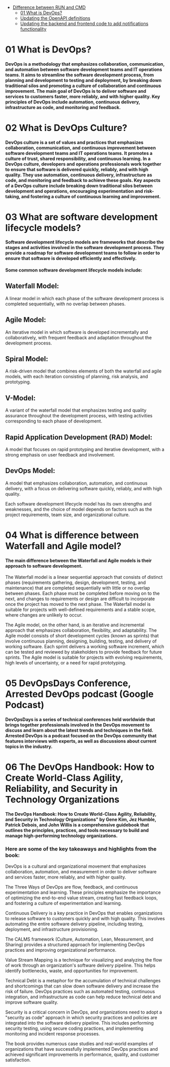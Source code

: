 + [Difference between RUN and CMD](#01-What-is-DevOps?)
    + [01 What is DevOps?](#containerize-backend-and-frontend)
    + [Updating the OpenAPI definitions](#updating-the-openapi-definitions)
    + [Updating the backend and frontend code to add notifications functionality](#updating-the-backend-and-frontend-code-to-add-notifications-functionality)
# 01 What is DevOps?
#### DevOps is a methodology that emphasizes collaboration, communication, and automation between software development teams and IT operations teams. It aims to streamline the software development process, from planning and development to testing and deployment, by breaking down traditional silos and promoting a culture of collaboration and continuous improvement. The main goal of DevOps is to deliver software and services to customers faster, more reliably, and with higher quality. Key principles of DevOps include automation, continuous delivery, infrastructure as code, and monitoring and feedback.

# 02 What is DevOps Culture?

####  DevOps culture is a set of values and practices that emphasizes collaboration, communication, and continuous improvement between software development teams and IT operations teams. It promotes a culture of trust, shared responsibility, and continuous learning. In a DevOps culture, developers and operations professionals work together to ensure that software is delivered quickly, reliably, and with high quality. They use automation, continuous delivery, infrastructure as code, and monitoring and feedback to achieve these goals. Key aspects of a DevOps culture include breaking down traditional silos between development and operations, encouraging experimentation and risk-taking, and fostering a culture of continuous learning and improvement.

# 03 What are software development lifecycle models?

####  Software development lifecycle models are frameworks that describe the stages and activities involved in the software development process. They provide a roadmap for software development teams to follow in order to ensure that software is developed efficiently and effectively.

####  Some common software development lifecycle models include:

## Waterfall Model: 
A linear model in which each phase of the software development process is completed sequentially, with no overlap between phases.

## Agile Model: 
An iterative model in which software is developed incrementally and collaboratively, with frequent feedback and adaptation throughout the development process.

## Spiral Model: 
A risk-driven model that combines elements of both the waterfall and agile models, with each iteration consisting of planning, risk analysis, and prototyping.

## V-Model: 
A variant of the waterfall model that emphasizes testing and quality assurance throughout the development process, with testing activities corresponding to each phase of development.

## Rapid Application Development (RAD) Model:
A model that focuses on rapid prototyping and iterative development, with a strong emphasis on user feedback and involvement.

## DevOps Model: 
A model that emphasizes collaboration, automation, and continuous delivery, with a focus on delivering software quickly, reliably, and with high quality.

Each software development lifecycle model has its own strengths and weaknesses, and the choice of model depends on factors such as the project requirements, team size, and organizational culture.

# 04 What is difference between Waterfall and Agile model?

#### The main difference between the Waterfall and Agile models is their approach to software development.

The Waterfall model is a linear sequential approach that consists of distinct phases (requirements gathering, design, development, testing, and maintenance) that are completed sequentially with little or no overlap between phases. Each phase must be completed before moving on to the next, and changes to requirements or design are difficult to incorporate once the project has moved to the next phase. The Waterfall model is suitable for projects with well-defined requirements and a stable scope, where changes are unlikely to occur.

The Agile model, on the other hand, is an iterative and incremental approach that emphasizes collaboration, flexibility, and adaptability. The Agile model consists of short development cycles (known as sprints) that involve continuous planning, designing, building, testing, and delivery of working software. Each sprint delivers a working software increment, which can be tested and reviewed by stakeholders to provide feedback for future sprints. The Agile model is suitable for projects with evolving requirements, high levels of uncertainty, or a need for rapid prototyping.

# 05 DevOpsDays Conference, Arrested DevOps podcast (Google Podcast)
#### DevOpsDays is a series of technical conferences held worldwide that brings together professionals involved in the DevOps movement to discuss and learn about the latest trends and techniques in the field. Arrested DevOps is a podcast focused on the DevOps community that features interviews with experts, as well as discussions about current topics in the industry.

# 06 The DevOps Handbook: How to Create World-Class Agility, Reliability, and Security in Technology Organizations

#### The DevOps Handbook: How to Create World-Class Agility, Reliability, and Security in Technology Organizations" by Gene Kim, Jez Humble, Patrick Debois, and John Willis is a comprehensive guidebook that outlines the principles, practices, and tools necessary to build and manage high-performing technology organizations.

### Here are some of the key takeaways and highlights from the book:

DevOps is a cultural and organizational movement that emphasizes collaboration, automation, and measurement in order to deliver software and services faster, more reliably, and with higher quality.

The Three Ways of DevOps are flow, feedback, and continuous experimentation and learning. These principles emphasize the importance of optimizing the end-to-end value stream, creating fast feedback loops, and fostering a culture of experimentation and learning.

Continuous Delivery is a key practice in DevOps that enables organizations to release software to customers quickly and with high quality. This involves automating the entire software delivery pipeline, including testing, deployment, and infrastructure provisioning.

The CALMS framework (Culture, Automation, Lean, Measurement, and Sharing) provides a structured approach for implementing DevOps practices and improving organizational performance.

Value Stream Mapping is a technique for visualizing and analyzing the flow of work through an organization's software delivery pipeline. This helps identify bottlenecks, waste, and opportunities for improvement.

Technical Debt is a metaphor for the accumulation of technical challenges and shortcomings that can slow down software delivery and increase the risk of failure. DevOps practices such as automated testing, continuous integration, and infrastructure as code can help reduce technical debt and improve software quality.

Security is a critical concern in DevOps, and organizations need to adopt a "security as code" approach in which security practices and policies are integrated into the software delivery pipeline. This includes performing security testing, using secure coding practices, and implementing monitoring and incident response processes.

The book provides numerous case studies and real-world examples of organizations that have successfully implemented DevOps practices and achieved significant improvements in performance, quality, and customer satisfaction.
